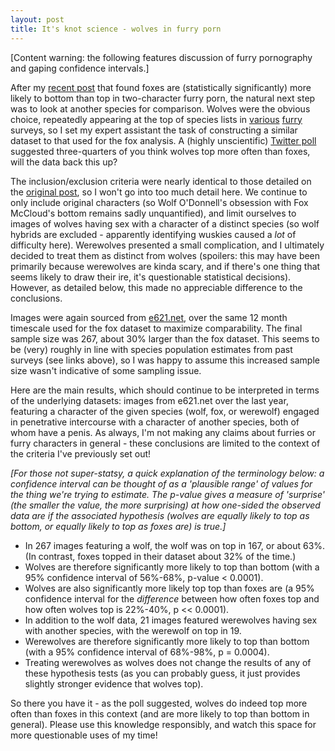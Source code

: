 ```yaml
---
layout: post
title: It's knot science - wolves in furry porn
---
```


[Content warning: the following features discussion of furry pornography and gaping confidence intervals.]

After my [recent post](https://tealeafraccoon.github.io/Fox-Sub-Stats/) that found foxes are (statistically significantly) more likely to bottom than top in two-character furry porn, the natural next step was to look at another species for comparison. Wolves were the obvious choice, repeatedly appearing at the top of species lists in [various](http://www.furryresearch.org/findings/fursonas/3-1-species-popularity/) [furry](https://twitter.com/adjspecies/status/694277832487374853) surveys, so I set my expert assistant the task of constructing a similar dataset to that used for the fox analysis. A (highly unscientific) [Twitter poll](https://twitter.com/tealeafraccoon/status/817460487197696000) suggested three-quarters of you think wolves top more often than foxes, will the data back this up?

The inclusion/exclusion criteria were nearly identical to those detailed on the [original post](https://tealeafraccoon.github.io/Fox-Sub-Stats/), so I won't go into too much detail here. We continue to only include original characters (so Wolf O'Donnell's obsession with Fox McCloud's bottom remains sadly unquantified), and limit ourselves to images of wolves having sex with a character of a distinct species (so wolf hybrids are excluded - apparently identifying wuskies caused a *lot* of difficulty here). Werewolves presented a small complication, and I ultimately decided to treat them as distinct from wolves (spoilers: this may have been primarily because werewolves are kinda scary, and if there's one thing that seems likely to draw their ire, it's questionable statistical decisions). However, as detailed below, this made no appreciable difference to the conclusions.

Images were again sourced from [e621.net](https://e621.net/), over the same 12 month timescale used for the fox dataset to maximize comparability. The final sample size was 267, about 30% larger than the fox dataset. This seems to be (very) roughly in line with species population estimates from past surveys (see links above), so I was happy to assume this increased sample size wasn't indicative of some sampling issue.

Here are the main results, which should continue to be interpreted in terms of the underlying datasets: images from e621.net over the last year, featuring a character of the given species (wolf, fox, or werewolf) engaged in penetrative intercourse with a character of another species, both of whom have a penis. As always, I'm not making any claims about furries or furry characters in general - these conclusions are limited to the context of the criteria I've previously set out!

*[For those not super-statsy, a quick explanation of the terminology below: a confidence interval can be thought of as a 'plausible range' of values for the thing we're trying to estimate. The p-value gives a measure of 'surprise' (the smaller the value, the more surprising) at how one-sided the observed data are if the associated hypothesis (wolves are equally likely to top as bottom, or equally likely to top as foxes are) is true.]*

- In 267 images featuring a wolf, the wolf was on top in 167, or about 63%. (In contrast, foxes topped in their dataset about 32% of the time.)
- Wolves are therefore significantly more likely to top than bottom (with a 95% confidence interval of 56%-68%, p-value < 0.0001).
- Wolves are also significantly more likely top top than foxes are (a 95% confidence interval for the *difference* between how often foxes top and how often wolves top is 22%-40%, p << 0.0001).
- In addition to the wolf data, 21 images featured werewolves having sex with another species, with the werewolf on top in 19. 
- Werewolves are therefore significantly more likely to top than bottom (with a 95% confidence interval of 68%-98%, p = 0.0004).
- Treating werewolves as wolves does not change the results of any of these hypothesis tests (as you can probably guess, it just provides slightly stronger evidence that wolves top).

So there you have it - as the poll suggested, wolves do indeed top more often than foxes in this context (and are more likely to top than bottom in general). Please use this knowledge responsibly, and watch this space for more questionable uses of my time!
